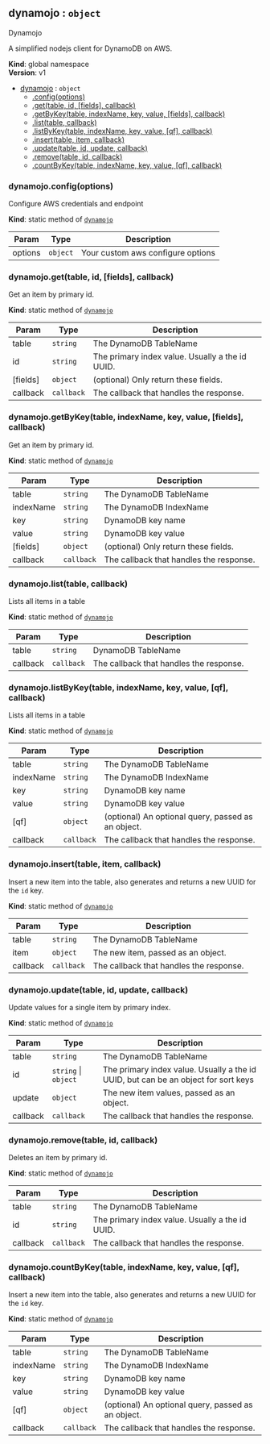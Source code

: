 <a name="dynamojo"></a>

## dynamojo : <code>object</code>
Dynamojo

A simplified nodejs client for DynamoDB on AWS.

**Kind**: global namespace  
**Version**: v1  

* [dynamojo](#dynamojo) : <code>object</code>
    * [.config(options)](#dynamojo.config)
    * [.get(table, id, [fields], callback)](#dynamojo.get)
    * [.getByKey(table, indexName, key, value, [fields], callback)](#dynamojo.getByKey)
    * [.list(table, callback)](#dynamojo.list)
    * [.listByKey(table, indexName, key, value, [qf], callback)](#dynamojo.listByKey)
    * [.insert(table, item, callback)](#dynamojo.insert)
    * [.update(table, id, update, callback)](#dynamojo.update)
    * [.remove(table, id, callback)](#dynamojo.remove)
    * [.countByKey(table, indexName, key, value, [qf], callback)](#dynamojo.countByKey)

<a name="dynamojo.config"></a>

### dynamojo.config(options)
Configure AWS credentials and endpoint

**Kind**: static method of <code>[dynamojo](#dynamojo)</code>  

| Param | Type | Description |
| --- | --- | --- |
| options | <code>object</code> | Your custom aws configure options |

<a name="dynamojo.get"></a>

### dynamojo.get(table, id, [fields], callback)
Get an item by primary id.

**Kind**: static method of <code>[dynamojo](#dynamojo)</code>  

| Param | Type | Description |
| --- | --- | --- |
| table | <code>string</code> | The DynamoDB TableName |
| id | <code>string</code> | The primary index value. Usually a the id UUID. |
| [fields] | <code>object</code> | (optional) Only return these fields. |
| callback | <code>callback</code> | The callback that handles the response. |

<a name="dynamojo.getByKey"></a>

### dynamojo.getByKey(table, indexName, key, value, [fields], callback)
Get an item by primary id.

**Kind**: static method of <code>[dynamojo](#dynamojo)</code>  

| Param | Type | Description |
| --- | --- | --- |
| table | <code>string</code> | The DynamoDB TableName |
| indexName | <code>string</code> | The DynamoDB IndexName |
| key | <code>string</code> | DynamoDB key name |
| value | <code>string</code> | DynamoDB key value |
| [fields] | <code>object</code> | (optional) Only return these fields. |
| callback | <code>callback</code> | The callback that handles the response. |

<a name="dynamojo.list"></a>

### dynamojo.list(table, callback)
Lists all items in a table

**Kind**: static method of <code>[dynamojo](#dynamojo)</code>  

| Param | Type | Description |
| --- | --- | --- |
| table | <code>string</code> | DynamoDB TableName |
| callback | <code>callback</code> | The callback that handles the response. |

<a name="dynamojo.listByKey"></a>

### dynamojo.listByKey(table, indexName, key, value, [qf], callback)
Lists all items in a table

**Kind**: static method of <code>[dynamojo](#dynamojo)</code>  

| Param | Type | Description |
| --- | --- | --- |
| table | <code>string</code> | The DynamoDB TableName |
| indexName | <code>string</code> | The DynamoDB IndexName |
| key | <code>string</code> | DynamoDB key name |
| value | <code>string</code> | DynamoDB key value |
| [qf] | <code>object</code> | (optional) An optional query, passed as an object. |
| callback | <code>callback</code> | The callback that handles the response. |

<a name="dynamojo.insert"></a>

### dynamojo.insert(table, item, callback)
Insert a new item into the table, also generates and returns a new UUID for the `id` key.

**Kind**: static method of <code>[dynamojo](#dynamojo)</code>  

| Param | Type | Description |
| --- | --- | --- |
| table | <code>string</code> | The DynamoDB TableName |
| item | <code>object</code> | The new item, passed as an object. |
| callback | <code>callback</code> | The callback that handles the response. |

<a name="dynamojo.update"></a>

### dynamojo.update(table, id, update, callback)
Update values for a single item by primary index.

**Kind**: static method of <code>[dynamojo](#dynamojo)</code>  

| Param | Type | Description |
| --- | --- | --- |
| table | <code>string</code> | The DynamoDB TableName |
| id | <code>string</code> \| <code>object</code> | The primary index value. Usually a the id UUID, but can be an object for sort keys |
| update | <code>object</code> | The new item values, passed as an object. |
| callback | <code>callback</code> | The callback that handles the response. |

<a name="dynamojo.remove"></a>

### dynamojo.remove(table, id, callback)
Deletes an item by primary id.

**Kind**: static method of <code>[dynamojo](#dynamojo)</code>  

| Param | Type | Description |
| --- | --- | --- |
| table | <code>string</code> | The DynamoDB TableName |
| id | <code>string</code> | The primary index value. Usually a the id UUID. |
| callback | <code>callback</code> | The callback that handles the response. |

<a name="dynamojo.countByKey"></a>

### dynamojo.countByKey(table, indexName, key, value, [qf], callback)
Insert a new item into the table, also generates and returns a new UUID for the `id` key.

**Kind**: static method of <code>[dynamojo](#dynamojo)</code>  

| Param | Type | Description |
| --- | --- | --- |
| table | <code>string</code> | The DynamoDB TableName |
| indexName | <code>string</code> | The DynamoDB IndexName |
| key | <code>string</code> | DynamoDB key name |
| value | <code>string</code> | DynamoDB key value |
| [qf] | <code>object</code> | (optional) An optional query, passed as an object. |
| callback | <code>callback</code> | The callback that handles the response. |

